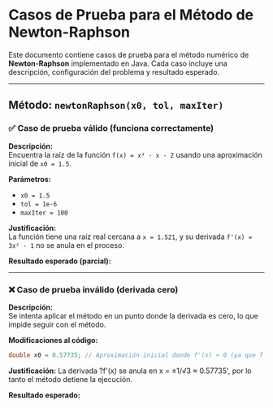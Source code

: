 # Casos de Prueba para el Método de Newton-Raphson

Este documento contiene casos de prueba para el método numérico de **Newton-Raphson** implementado en Java. Cada caso incluye una descripción, configuración del problema y resultado esperado.

---

## Método: `newtonRaphson(x0, tol, maxIter)`

### ✅ Caso de prueba válido (funciona correctamente)

**Descripción:**  
Encuentra la raíz de la función `f(x) = x³ - x - 2` usando una aproximación inicial de `x0 = 1.5`.

**Parámetros:**
- `x0 = 1.5`
- `tol = 1e-6`
- `maxIter = 100`

**Justificación:**  
La función tiene una raíz real cercana a `x = 1.521`, y su derivada `f'(x) = 3x² - 1` no se anula en el proceso.

**Resultado esperado (parcial):**



---

### ❌ Caso de prueba inválido (derivada cero)

**Descripción:**  
Se intenta aplicar el método en un punto donde la derivada es cero, lo que impide seguir con el método.

**Modificaciones al código:**
```java
double x0 = 0.57735; // Aproximación inicial donde f'(x) ≈ 0 (ya que f'(x) = 3x² - 1)
```

**Justificación:**
La derivada ?f'(x) se anula en x = ±1/√3 ≈ 0.57735', por lo tanto el método detiene la ejecución.

**Resultado esperado:**